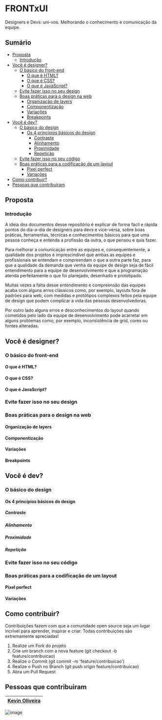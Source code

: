 # FRONTxUI

Designers e Devs: uni-vos. Melhorando o conhecimento e comunicação da equipe.

## Sumário

- [Proposta](#proposta)
  - [Introdução](#introdução)
- [Você é designer?](#você-é-designer)
  - [O básico do front-end](#o-básico-do-front-end)
    - [O que é HTML?](#o-que-é-html)
    - [O que é CSS?](#o-que-é-css)
    - [O que é JavaScript?](#o-que-é-javascript)
  - [Evite fazer isso no seu design](#evite-fazer-isso-no-seu-design)
  - [Boas práticas para o design na web](#boas-práticas-para-o-design-na-web)
    - [Organização de layers](#organização-de-layers)
    - [Componentização](#componentização)
    - [Variações](#variações)
    - [Breakpoints](#breakpoints)
- [Você é dev?](#você-é-dev)
  - [O básico do design](#o-básico-do-design)
    - [Os 4 princípios básicos do design](#os-4-princípios-básicos-do-design)
      - [Contraste](#contraste)
      - [Alinhamento](#alinhamento)
      - [Proximidade](#proximidade)
      - [Repetição](#repetição)
  - [Evite fazer isso no seu código](#evite-fazer-isso-no-seu-código)
  - [Boas práticas para a codificação de um layout](#boas-práticas-para-a-codificação-de-um-layout)
    - [Pixel perfect](#pixel-perfect)
    - [Variações](#variações-1)
- [Como contribuir?](#como-contribuir)
- [Pessoas que contribuiram](#pessoas-que-contribuiram)

## Proposta

### Introdução

A ideia dos documentos desse repositório é explicar de forma fácil e rápida pontos do dia-a-dia de designers para devs e vice-versa, sobre boas práticas, ferramentas, técnicas e conhecimentos básicos para que uma pessoa conheça e entenda a profissão da outra, o que pensou e quis fazer.

Para melhorar a comunicação entre as equipes e, consequentemente, a qualidade dos projetos é imprescindível que ambas as equipes e profissionais se entendam e compreendam o que a outra parte faz, para que a qualidade da demanda que venha da equipe de design seja de fácil entendimento para a equipe de desenvolvimento e que a programação atenda perfeitamente o que foi planejado, desenhado e prototipado.

Muitas vezes a falta desse entendimento e compreensão das equipes acaba com alguns erros clássicos como, por exemplo, layouts fora de padrões para web, com medidas e protótipos complexos feitos pela equipe de design que podem complicar a vida das pessoas desenvolvedoras.

Por outro lado alguns erros e desconhecimentos do layout quando cometidos pelo lado da equipe de desenvolvimento pode acarretar em alguns problemas como, por exemplo, inconsistência de grid, cores ou fontes alteradas. 

## Você é designer?

### O básico do front-end

#### O que é HTML?

#### O que é CSS?

#### O que é JavaScript?

### Evite fazer isso no seu design

### Boas práticas para o design na web

#### Organização de layers

#### Componentização

#### Variações

#### Breakpoints

## Você é dev?
    
### O básico do design

#### Os 4 princípios básicos do design

##### Contraste

##### Alinhamento

##### Proximidade

##### Repetição

### Evite fazer isso no seu código

### Boas práticas para a codificação de um layout

#### Pixel perfect

#### Variações

## Como contribuir?

Contribuições fazem com que a comunidade open source seja um lugar incrível para aprender, inspirar e criar. Todas contribuições são extremamente apreciadas!

1. Realize um Fork do projeto
2. Crie um branch com a nova feature (git checkout -b feature/contribuicao)
3. Realize o Commit (git commit -m 'feature/contribuicao')
4. Realize o Push no Branch (git push origin feature/contribuicao)
5. Abra um Pull Request

## Pessoas que contribuiram

| [Kevin Oliveira](/kvnol) |
|:---:|
![image](https://user-images.githubusercontent.com/3299130/186283562-f1c11b01-a157-4b8b-bcf3-bd06c4277591.png)


